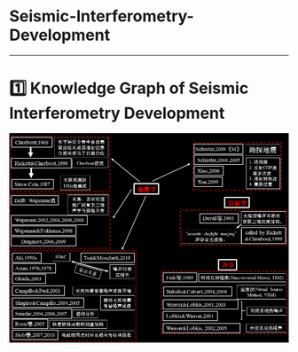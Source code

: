 # Seismic-Interferometry-Development

***

# :one: Knowledge Graph of Seismic Interferometry Development
![Graph](https://github.com/geophydog/Seismic-Interferometry-Development/blob/master/Images/seismic-interferometry-development-Modified-SPAC.png)
